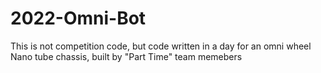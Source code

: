 ﻿# 2022-Omni-Bot
This is not competition code, but code written in a day for an omni wheel Nano tube chassis, built by "Part Time" team memebers
